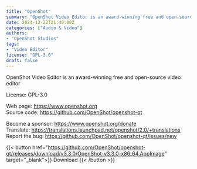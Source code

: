 ```yaml
---
title: "OpenShot"
summary: "OpenShot Video Editor is an award-winning free and open-source video editor"
date: 2024-12-22T21:40:00Z
categories: ["Audio & Video"]
authors:
- "OpenShot Studios"
tags: 
- "Video Editor"
license: "GPL-3.0"
draft: false
---
```


OpenShot Video Editor is an award-winning free and open-source video editor

License: GPL-3.0

Web page: <https://www.openshot.org>  
Source code: <https://github.com/OpenShot/openshot-qt>

Become a sponsor: <https://www.openshot.org/donate>  
Translate: <https://translations.launchpad.net/openshot/2.0/+translations>  
Report the bug: <https://github.com/OpenShot/openshot-qt/issues/new>  

{{< button href="https://github.com/OpenShot/openshot-qt/releases/download/v3.3.0/OpenShot-v3.3.0-x86_64.AppImage" target="_blank">}}
Download
{{< /button >}}
